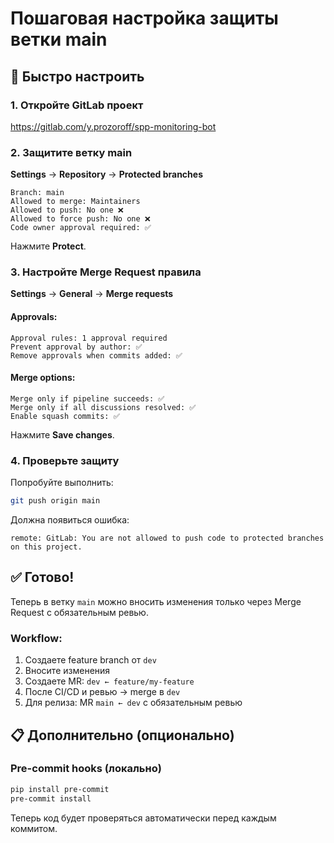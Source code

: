 # Пошаговая настройка защиты ветки main

## 🚀 Быстро настроить

### 1. Откройте GitLab проект
https://gitlab.com/y.prozoroff/spp-monitoring-bot

### 2. Защитите ветку main
**Settings** → **Repository** → **Protected branches**

```
Branch: main
Allowed to merge: Maintainers  
Allowed to push: No one ❌
Allowed to force push: No one ❌
Code owner approval required: ✅
```

Нажмите **Protect**.

### 3. Настройте Merge Request правила  
**Settings** → **General** → **Merge requests**

#### Approvals:
```
Approval rules: 1 approval required
Prevent approval by author: ✅
Remove approvals when commits added: ✅  
```

#### Merge options:
```
Merge only if pipeline succeeds: ✅
Merge only if all discussions resolved: ✅
Enable squash commits: ✅
```

Нажмите **Save changes**.

### 4. Проверьте защиту
Попробуйте выполнить:
```bash
git push origin main
```

Должна появиться ошибка:
```
remote: GitLab: You are not allowed to push code to protected branches on this project.
```

## ✅ Готово!

Теперь в ветку `main` можно вносить изменения только через Merge Request с обязательным ревью.

### Workflow:
1. Создаете feature branch от `dev`
2. Вносите изменения 
3. Создаете MR: `dev ← feature/my-feature`
4. После CI/CD и ревью → merge в `dev`
5. Для релиза: MR `main ← dev` с обязательным ревью

## 📋 Дополнительно (опционально)

### Pre-commit hooks (локально)
```bash
pip install pre-commit
pre-commit install
```

Теперь код будет проверяться автоматически перед каждым коммитом.
